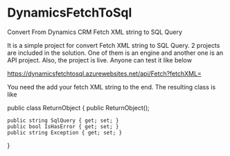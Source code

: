 # DynamicsFetchToSql
Convert From Dynamics CRM Fetch XML string to SQL Query

It is a simple project for convert Fetch XML string to SQL Query.
2 projects are included in the solution. One of them is an engine and another one is an API project.
Also, the project is live. Anyone can test it like below

https://dynamicsfetchtosql.azurewebsites.net/api/Fetch?fetchXML=

You need the add your fetch XML string to the end. The resulting class is like 

public class ReturnObject
{
    public ReturnObject();

    public string SqlQuery { get; set; }
    public bool IsHasError { get; set; }
    public string Exception { get; set; }
}
